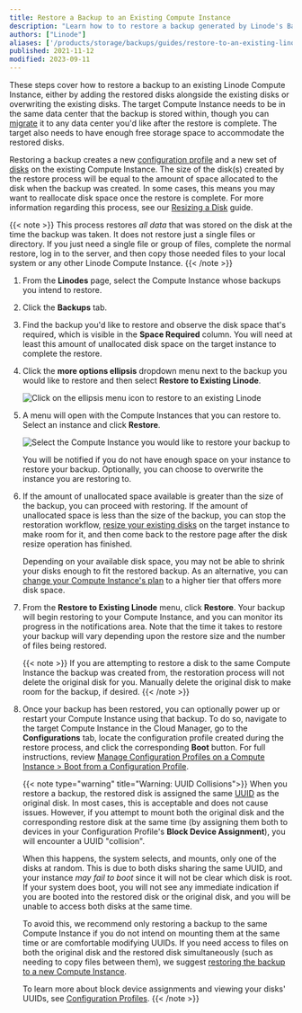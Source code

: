 ```yaml
---
title: Restore a Backup to an Existing Compute Instance
description: "Learn how to to restore a backup generated by Linode's Backup service to a disk on an existing Compute Instance."
authors: ["Linode"]
aliases: ['/products/storage/backups/guides/restore-to-an-existing-linode/','/products/storage/backups/guides/boot-from-a-backup/']
published: 2021-11-12
modified: 2023-09-11
---
```


These steps cover how to restore a backup to an existing Linode Compute Instance, either by adding the restored disks alongside the existing disks or overwriting the existing disks. The target Compute Instance needs to be in the same data center that the backup is stored within, though you can [migrate](/docs/products/compute/compute-instances/guides/migrate-to-different-dc/) it to any data center you'd like after the restore is complete. The target also needs to have enough free storage space to accommodate the restored disks.

Restoring a backup creates a new [configuration profile](/docs/products/compute/compute-instances/guides/configuration-profiles/) and a new set of [disks](/docs/products/compute/compute-instances/guides/disks-and-storage/) on the existing Compute Instance. The size of the disk(s) created by the restore process will be equal to the amount of space allocated to the disk when the backup was created. In some cases, this means you may want to reallocate disk space once the restore is complete. For more information regarding this process, see our [Resizing a Disk](/docs/products/compute/compute-instances/guides/disks-and-storage/#resizing-a-disk) guide.

{{< note >}}
This process restores *all data* that was stored on the disk at the time the backup was taken. It does not restore just a single files or directory. If you just need a single file or group of files, complete the normal restore, log in to the server, and then copy those needed files to your local system or any other Linode Compute Instance.
{{< /note >}}

1.  From the **Linodes** page, select the Compute Instance whose backups you intend to restore.

1.  Click the **Backups** tab.

1.  Find the backup you'd like to restore and observe the disk space that's required, which is visible in the **Space Required** column. You will need at least this amount of unallocated disk space on the target instance to complete the restore.

1.  Click the **more options ellipsis** dropdown menu next to the backup you would like to restore and then select **Restore to Existing Linode**.

    ![Click on the ellipsis menu icon to restore to an existing Linode](restore-backup-existing-compute-instance.png)

1.  A menu will open with the Compute Instances that you can restore to. Select an instance and click **Restore**.

    ![Select the Compute Instance you would like to restore your backup to](restore-backup.png)

    You will be notified if you do not have enough space on your instance to restore your backup. Optionally, you can choose to overwrite the instance you are restoring to.

1.  If the amount of unallocated space available is greater than the size of the backup, you can proceed with restoring. If the amount of unallocated space is less than the size of the backup, you can stop the restoration workflow, [resize your existing disks](/docs/products/compute/compute-instances/guides/disks-and-storage/#resizing-a-disk) on the target instance to make room for it, and then come back to the restore page after the disk resize operation has finished.

    Depending on your available disk space, you may not be able to shrink your disks enough to fit the restored backup. As an alternative, you can [change your Compute Instance's plan](/docs/products/compute/compute-instances/guides/resize/) to a higher tier that offers more disk space.

1.  From the **Restore to Existing Linode** menu, click **Restore**. Your backup will begin restoring to your Compute Instance, and you can monitor its progress in the notifications area. Note that the time it takes to restore your backup will vary depending upon the restore size and the number of files being restored.

    {{< note >}}
    If you are attempting to restore a disk to the same Compute Instance the backup was created from, the restoration process will not delete the original disk for you. Manually delete the original disk to make room for the backup, if desired.
    {{< /note >}}

1.  Once your backup has been restored, you can optionally power up or restart your Compute Instance using that backup. To do so, navigate to the target Compute Instance in the Cloud Manager, go to the **Configurations** tab, locate the configuration profile created during the restore process, and click the corresponding **Boot** button. For full instructions, review [Manage Configuration Profiles on a Compute Instance > Boot from a Configuration Profile](/docs/products/compute/compute-instances/guides/configuration-profiles/#boot-from-a-configuration-profile).

    {{< note type="warning" title="Warning: UUID Collisions">}}
    When you restore a backup, the restored disk is assigned the same [UUID](https://en.wikipedia.org/wiki/Universally_unique_identifier) as the original disk. In most cases, this is acceptable and does not cause issues. However, if you attempt to mount both the original disk and the corresponding restore disk at the same time (by assigning them both to devices in your Configuration Profile's **Block Device Assignment**), you will encounter a UUID "collision".

    When this happens, the system selects, and mounts, only one of the disks at random. This is due to both disks sharing the same UUID, and your instance *may fail to boot* since it will not be clear which disk is root. If your system does boot, you will not see any immediate indication if you are booted into the restored disk or the original disk, and you will be unable to access both disks at the same time.

    To avoid this, we recommend only restoring a backup to the same Compute Instance if you do not intend on mounting them at the same time or are comfortable modifying UUIDs. If you need access to files on both the original disk and the restored disk simultaneously (such as needing to copy files between them), we suggest [restoring the backup to a new Compute Instance](/docs/products/storage/backups/guides/restore-to-a-new-instance/).

    To learn more about block device assignments and viewing your disks' UUIDs, see [Configuration Profiles](/docs/products/compute/compute-instances/guides/configuration-profiles/#block-device-assignment).
    {{< /note >}}